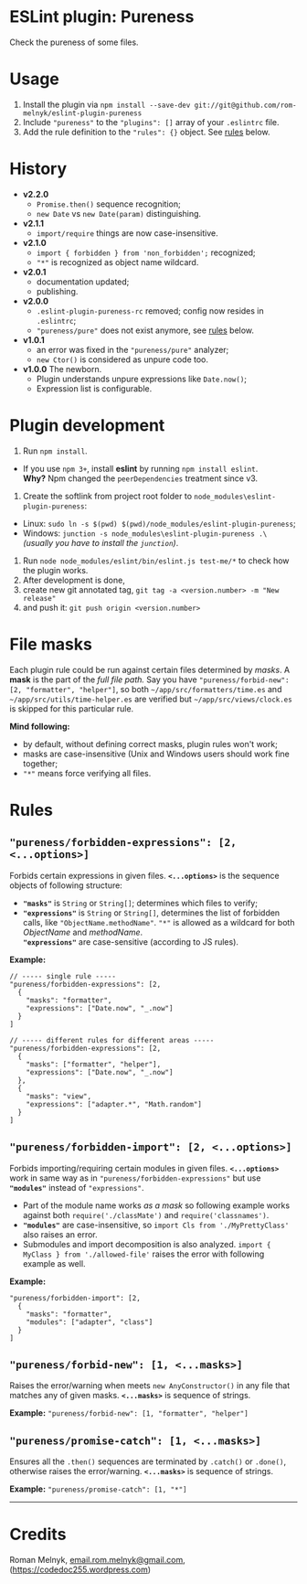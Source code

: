 # ESLint plugin: Pureness
Check the pureness of some files.

# Usage
1. Install the plugin via `npm install --save-dev git://git@github.com/rom-melnyk/eslint-plugin-pureness`
1. Include `"pureness"` to the `"plugins": []` array of your `.eslintrc` file.
1. Add the rule definition to the `"rules": {}` object. See [rules](#rules) below.

# History
- **v2.2.0**
  - `Promise.then()` sequence recognition;
  - `new Date` vs `new Date(param)` distinguishing.
- **v2.1.1**
  - `import/require` things are now case-insensitive.
- **v2.1.0**
  - `import { forbidden } from 'non_forbidden';` recognized;
  - `"*"` is recognized as object name wildcard.
- **v2.0.1**
  - documentation updated;
  - publishing.
- **v2.0.0**
  - `.eslint-plugin-pureness-rc` removed; config now resides in `.eslintrc`;
  - `"pureness/pure"` does not exist anymore, see [rules](#rules) below.
- **v1.0.1**
  - an error was fixed in the `"pureness/pure"` analyzer;
  - `new Ctor()` is considered as unpure code too.
- **v1.0.0** The newborn.
  - Plugin understands unpure expressions like `Date.now()`;
  - Expression list is configurable.

# Plugin development
1. Run `npm install`.
  - If you use `npm 3+`, install **eslint** by running `npm install eslint`.  
   **Why?** Npm changed the `peerDependencies` treatment since v3.
1. Create the softlink from project root folder to `node_modules\eslint-plugin-pureness`:
  - Linux: `sudo ln -s $(pwd) $(pwd)/node_modules/eslint-plugin-pureness`;
  - Windows: `junction -s node_modules\eslint-plugin-pureness .\` _(usually you have to install the `junction`)_.
1. Run `node node_modules/eslint/bin/eslint.js test-me/*` to check how the plugin works.
1. After development is done,
  1. create new git annotated tag, `git tag -a <version.number> -m "New release"`
  1. and push it: `git push origin <version.number>`

# File masks
Each plugin rule could be run against certain files determined by _masks_. A **mask** is the part of the _full file path._ Say you have `"pureness/forbid-new": [2, "formatter", "helper"]`, so both `~/app/src/formatters/time.es` and `~/app/src/utils/time-helper.es` are verified but `~/app/src/views/clock.es` is skipped for this particular rule.

**Mind following:**
- by default, without defining correct masks, plugin rules won't work;
- masks are case-insensitive (Unix and Windows users should work fine together;
- `"*"` means force verifying all files.

# Rules
## `"pureness/forbidden-expressions": [2, <...options>]`
Forbids certain expressions in given files. **`<...options>`** is the sequence objects of following structure:

- **`"masks"`** is `String` or `String[]`; determines which files to verify;
- **`"expressions"`** is `String` or `String[]`, determines the list of forbidden calls, like `"ObjectName.methodName"`. `"*"` is allowed as a wildcard for both _ObjectName_ and _methodName_.  
   **`"expressions"`** are case-sensitive (according to JS rules).

**Example:**
```
// ----- single rule -----
"pureness/forbidden-expressions": [2,
  {
    "masks": "formatter",
    "expressions": ["Date.now", "_.now"]
  }
]

// ----- different rules for different areas -----
"pureness/forbidden-expressions": [2,
  {
    "masks": ["formatter", "helper"],
    "expressions": ["Date.now", "_.now"]
  },
  {
    "masks": "view",
    "expressions": ["adapter.*", "Math.random"]
  }
]
```

## `"pureness/forbidden-import": [2, <...options>]`
Forbids importing/requiring certain modules in given files. **`<...options>`** work in same way as in `"pureness/forbidden-expressions"` but use **`"modules"`** instead of `"expressions"`.

- Part of the module name works _as a mask_ so following example works against both `require('./classMate')` and `require('classnames')`.
- **`"modules"`** are case-insensitive, so `import Cls from './MyPrettyClass'` also raises an error.
- Submodules and import decomposition is also analyzed. `import { MyClass } from './allowed-file'` raises the error with following example as well.

**Example:**
```
"pureness/forbidden-import": [2,
  {
    "masks": "formatter",
    "modules": ["adapter", "class"]
  }
]
```

## `"pureness/forbid-new": [1, <...masks>]`
Raises the error/warning when meets `new AnyConstructor()` in any file that matches any of given masks. **`<...masks>`** is sequence of strings.

**Example:** `"pureness/forbid-new": [1, "formatter", "helper"]`

## `"pureness/promise-catch": [1, <...masks>]`
Ensures all the `.then()` sequences are terminated by `.catch()` or `.done()`, otherwise raises the error/warning. **`<...masks>`** is sequence of strings.

**Example:** `"pureness/promise-catch": [1, "*"]`

---

# Credits
Roman Melnyk, <email.rom.melnyk@gmail.com>, (https://codedoc255.wordpress.com)
